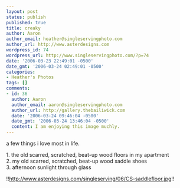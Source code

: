 ```yaml
---
layout: post
status: publish
published: true
title: creaky
author: Aaron
author_email: heather@singleservingphoto.com
author_url: http://www.asterdesigns.com
wordpress_id: 74
wordpress_url: http://www.singleservingphoto.com/?p=74
date: '2006-03-23 22:49:01 -0500'
date_gmt: '2006-03-24 02:49:01 -0500'
categories:
- Heather's Photos
tags: []
comments:
- id: 36
  author: Aaron
  author_email: aaron@singleservingphoto.com
  author_url: http://gallery.thebailiwick.com
  date: '2006-03-24 09:46:04 -0500'
  date_gmt: '2006-03-24 13:46:04 -0500'
  content: I am enjoying this image muchly.
---
```

a few things i love most in life.

1\. the old scarred, scratched, beat-up wood floors in my apartment\
 2. my old scarred, scratched, beat-up wood saddle shoes\
 3. afternoon sunlight through glass

!!http://www.asterdesigns.com/singleserving/06/CS-saddlefloor.jpg!!
